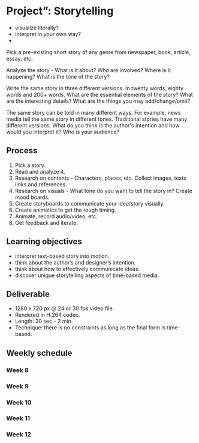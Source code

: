 # Project”: Storytelling

- visualize literally?
- interpret in your own way?
- 

Pick a pre-existing short story of any genre from newspaper, book, article, essay, etc.

Analyze the story - What is it about? Who are involved? Where is it happening? What is the tone of the story? 

Write the same story in three different versions. In twenty words, eighty words and 200+ words. What are the essential elements of the story? What are the interesting details? What are the things you may add/change/omit?

The same story can be told in many different ways. For example, news media tell the same story in different tones. Traditional stories have many different versions. What do you think is the author's intention and how would you interpret it? Who is your audience?


## Process
1. Pick a story.
1. Read and analyze it.
1. Research on contents - Characters, places, etc. Collect images, texts links and references.
1. Research on visuals - What tone do you want to tell the story in? Create mood boards.
1. Create storyboards to communicate your idea/story visually.
1. Create animatics to get the rough timing.
1. Animate, record audio/video, etc.
1. Get feedback and iterate.


## Learning objectives
- interpret text-based story into motion.
- think about the author’s and designer’s intention.
- think about how to effectively communicate ideas.
- discover unique storytelling aspects of time-based media.

## Deliverable
- 1280 x 720 px @ 24 or 30 fps video file.
- Rendered in H.264 codec.
- Length: 30 sec - 2 min.
- Technique: there is no constraints as long as the final form is time-based.

## Weekly schedule

### Week 8

### Week 9

### Week 10

### Week 11

### Week 12


